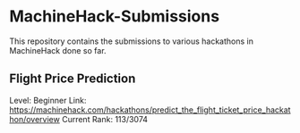 # MachineHack-Submissions
This repository contains the submissions to various hackathons in MachineHack done so far.

## Flight Price Prediction
Level: Beginner
Link: https://machinehack.com/hackathons/predict_the_flight_ticket_price_hackathon/overview
Current Rank: 113/3074
